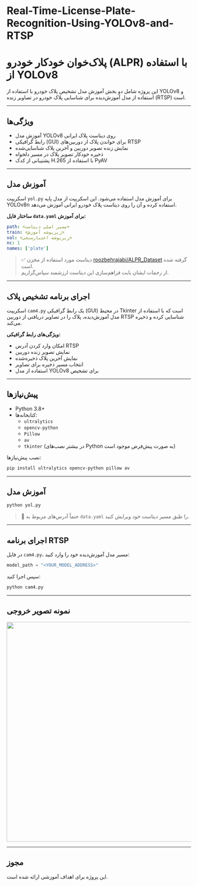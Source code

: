 # Real-Time-License-Plate-Recognition-Using-YOLOv8-and-RTSP


# پلاک‌خوان خودکار خودرو (ALPR) با استفاده از YOLOv8

این پروژه شامل دو بخش آموزش مدل تشخیص پلاک خودرو با استفاده از YOLOv8 و استفاده از مدل آموزش‌دیده برای شناسایی پلاک خودرو در تصاویر زنده (RTSP) است.

---

## ویژگی‌ها

- آموزش مدل YOLOv8 روی دیتاست پلاک ایرانی
- رابط گرافیکی (GUI) برای خواندن پلاک از دوربین‌های RTSP
- نمایش زنده تصویر دوربین و آخرین پلاک شناسایی‌شده
- ذخیره خودکار تصویر پلاک در مسیر دلخواه
- پشتیبانی از کدک H.265 با استفاده از PyAV

---

## آموزش مدل

اسکریپت `yol.py` برای آموزش مدل استفاده می‌شود. این اسکریپت از مدل پایه YOLOv8n استفاده کرده و آن را روی دیتاست پلاک خودرو ایرانی آموزش می‌دهد.

**ساختار فایل `data.yaml` برای آموزش:**

```yaml
path: <مسیر اصلی دیتاست>
train: <زیرپوشه آموزش>
val: <زیرپوشه اعتبارسنجی>
nc: 1
names: ['plate']
```

> ✅ دیتاست مورد استفاده از مخزن [roozbehrajabi/ALPR_Dataset](https://github.com/roozbehrajabi/ALPR_Dataset) گرفته شده است.  
> از زحمات ایشان بابت فراهم‌سازی این دیتاست ارزشمند سپاس‌گزاریم.

---

## اجرای برنامه تشخیص پلاک

اسکریپت `cam4.py` یک رابط گرافیکی (GUI) در محیط Tkinter است که با استفاده از مدل آموزش‌دیده، پلاک را در تصاویر دریافتی از دوربین RTSP شناسایی کرده و ذخیره می‌کند.

**ویژگی‌های رابط گرافیکی:**

- امکان وارد کردن آدرس RTSP
- نمایش تصویر زنده دوربین
- نمایش آخرین پلاک ذخیره‌شده
- انتخاب مسیر ذخیره برای تصاویر
- استفاده از مدل YOLOv8 برای تشخیص

---

## پیش‌نیازها

- Python 3.8+
- کتابخانه‌ها:
  - `ultralytics`
  - `opencv-python`
  - `Pillow`
  - `av`
  - `tkinter` (در بیشتر نصب‌های Python به صورت پیش‌فرض موجود است)

نصب پیش‌نیازها:

```bash
pip install ultralytics opencv-python pillow av
```

---

## آموزش مدل

```bash
python yol.py
```

> 🔧 حتماً آدرس‌های مربوط به `data.yaml` را طبق مسیر دیتاست خود ویرایش کنید.

---

## اجرای برنامه RTSP

در فایل `cam4.py`، مسیر مدل آموزش‌دیده خود را وارد کنید:

```python
model_path = "<YOUR_MODEL_ADDRESS>"
```

سپس اجرا کنید:

```bash
python cam4.py
```

---

## نمونه تصویر خروجی

<div align="center">
  <img src="(https://github.com/Mohammadhosseinmoeinzadeh/Real-Time-License-Plate-Recognition-Using-YOLOv8-and-RTSP/blob/main/plate_1745478787.jpg)" width="600"/>
</div>

---

## مجوز

این پروژه برای اهداف آموزشی ارائه شده است.
